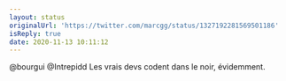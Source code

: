 ```yaml
---
layout: status
originalUrl: 'https://twitter.com/marcgg/status/1327192281569501186'
isReply: true
date: 2020-11-13 10:11:12
---
```


@bourgui @Intrepidd Les vrais devs codent dans le noir, évidemment.
